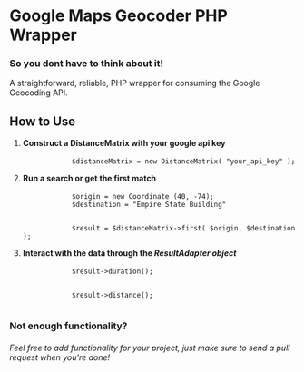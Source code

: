 Google Maps Geocoder PHP Wrapper
=========================

<h3>So you dont have to think about it!</h3>
A straightforward, reliable, PHP wrapper for consuming the Google Geocoding API.

How to Use
--------
<ol>
    <li><strong>Construct a DistanceMatrix with your google api key</strong>
        <br/>
        <code>
            $distanceMatrix = new DistanceMatrix( "your_api_key" );
        </code>
    </li>
    <li><strong>Run a search or get the first match</strong>
        <br/>
        <code>
            $origin = new Coordinate (40, -74);
            $destination = "Empire State Building"
            <br>
            $result = $distanceMatrix->first( $origin, $destination );
        </code>
    </li>
    <li><strong>Interact with the data through the <em>ResultAdapter object</em></strong>
        <br/>
        <code>
            $result->duration();
            <br/>
            $result->distance();
        </code>
    </li>
</ol>

<h3> Not enough functionality? </h3>

<h6> Feel free to add functionality for your project, just make sure to
send a pull request when you're done! </h6>
